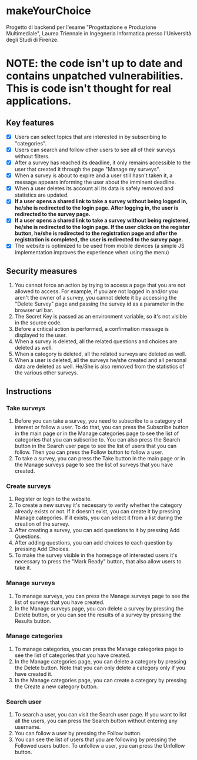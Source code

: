 # makeYourChoice
Progetto di backend per l'esame "Progettazione e Produzione Multimediale", Laurea Triennale in Ingegneria Informatica presso l'Università degli Studi di Firenze.

# NOTE: the code isn't up to date and contains unpatched vulnerabilities. This is code isn't thought for real applications.

## Key features
- [x] Users can select topics that are interested in by subscribing to "categories".
- [x] Users can search and follow other users to see all of their surveys without filters.
- [x] After a survey has reached its deadline, it only remains accessible to the user that created it through the page "Manage my surveys".
- [x] When a survey is about to expire and a user still hasn't taken it, a message appears informing the user about the imminent deadline.
- [x] When a user deletes its account all its data is safely removed and statistics are updated.
- [x] **If a user opens a shared link to take a survey without being logged in, he/she is redirected to the login page. After logging in, the user is redirected to the survey page.**
- [x] **If a user opens a shared link to take a survey without being registered, he/she is redirected to the login page. If the user clicks on the register button, he/she is redirected to the registration page and after the registration is completed, the user is redirected to the survey page.**
- [x] The website is optimized to be used from mobile devices (a simple JS implementation improves the experience when using the menu)

## Security measures
1. You cannot force an action by trying to access a page that you are not allowed to access. For example, if you are not logged in and/or you aren't the owner of a survey, you cannot delete it by accessing the "Delete Survey" page and passing the survey id as a parameter in the browser url bar.
2. The Secret Key is passed as an environment variable, so it's not visible in the source code.
3. Before a critical action is performed, a confirmation message is displayed to the user.
4. When a survey is deleted, all the related questions and choices are deleted as well.
5. When a category is deleted, all the related surveys are deleted as well.
6. When a user is deleted, all the surveys he/she created and all personal data are deleted as well. He/She is also removed from the statistics of the various other surveys.

## Instructions

### Take surveys
1. Before you can take a survey, you need to subscribe to a category of interest or follow a user. To do that, you can press the Subscribe button in the main page or in the Manage categories page to see the list of categories that you can subscribe to. You can also press the Search button in the Search user page to see the list of users that you can follow. Then you can press the Follow button to follow a user.
2. To take a survey, you can press the Take button in the main page or in the Manage surveys page to see the list of surveys that you have created.

### Create surveys
1. Register or login to the website.
2. To create a new survey it's necessary to verify whether the category already exists or not. If it doesn't exist, you can create it by pressing Manage categories. If it exists, you can select it from a list during the creation of the survey.
3. After creating a survey, you can add questions to it by pressing Add Questions.
4. After adding questions, you can add choices to each question by pressing Add Choices.
5. To make the survey visible in the homepage of interested users it's necessary to press the "Mark Ready" button, that also allow users to take it.

### Manage surveys
1. To manage surveys, you can press the Manage surveys page to see the list of surveys that you have created.
2. In the Manage surveys page, you can delete a survey by pressing the Delete button, or you can see the results of a survey by pressing the Results button.

### Manage categories
1. To manage categories, you can press the Manage categories page to see the list of categories that you have created.
2. In the Manage categories page, you can delete a category by pressing the Delete button. Note that you can only delete a category only if you have created it.
3. In the Manage categories page, you can create a category by pressing the Create a new category button.

### Search user
1. To search a user, you can visit the Search user page. If you want to list all the users, you can press the Search button without entering any username.
2. You can follow a user by pressing the Follow button.
3. You can see the list of users that you are following by pressing the Followed users button. To unfollow a user, you can press the Unfollow button.

